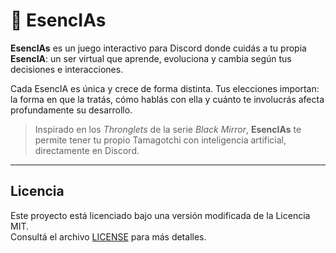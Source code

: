 # 🐥 EsencIAs

**EsencIAs** es un juego interactivo para Discord donde cuidás a tu propia **EsencIA**: un ser virtual que aprende, evoluciona y cambia según tus decisiones e interacciones.

Cada EsencIA es única y crece de forma distinta. Tus elecciones importan: la forma en que la tratás, cómo hablás con ella y cuánto te involucrás afecta profundamente su desarrollo.  

> Inspirado en los *Thronglets* de la serie *Black Mirror*, **EsencIAs** te permite tener tu propio Tamagotchi con inteligencia artificial, directamente en Discord.


---



## Licencia

Este proyecto está licenciado bajo una versión modificada de la Licencia MIT.  
Consultá el archivo [LICENSE](./LICENSE) para más detalles.
